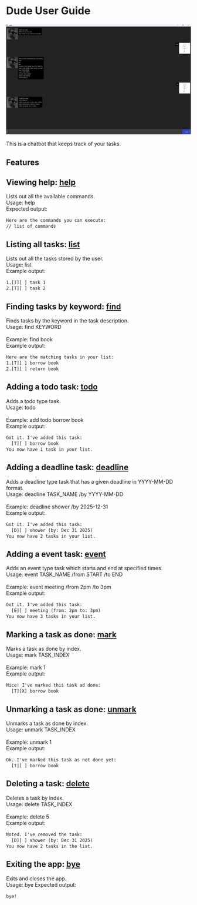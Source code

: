 # **Dude** User Guide

![ui](Ui.png)

This is a chatbot that keeps track of your tasks.

## Features

## Viewing help: <ins>help</ins>
Lists out all the available commands.<br/>
Usage: help<br/>
Expected output:
```
Here are the commands you can execute:
// list of commands
```

## Listing all tasks: <ins>list</ins>
Lists out all the tasks stored by the user.<br/>
Usage: list<br/>
Example output:
```
1.[T][ ] task 1
2.[T][ ] task 2
```

## Finding tasks by keyword: <ins>find</ins>
Finds tasks by the keyword in the task description.<br/>
Usage: find KEYWORD<br/>
<br/>
Example: find book<br/>
Example output:
```
Here are the matching tasks in your list:
1.[T][ ] borrow book
2.[T][ ] return book
```

## Adding a todo task: <ins>todo</ins>
Adds a todo type task.<br/>
Usage: todo<br/>
<br/>
Example: add todo borrow book<br/>
Example output:
```
Got it. I've added this task:
  [T][ ] borrow book
You now have 1 task in your list.
```

## Adding a deadline task: <ins>deadline</ins>
Adds a deadline type task that has a given deadline in YYYY-MM-DD format.<br/>
Usage: deadline TASK_NAME /by YYYY-MM-DD<br/>
<br/>
Example: deadline shower /by 2025-12-31<br/>
Example output:
```
Got it. I've added this task:
  [D][ ] shower (by: Dec 31 2025)
You now have 2 tasks in your list.
```

## Adding a event task: <ins>event</ins>
Adds an event type task which starts and end at specified times.<br/>
Usage: event TASK_NAME /from START /to END<br/>
<br/>
Example: event meeting /from 2pm /to 3pm<br/>
Example output:
```
Got it. I've added this task:
  [E][ ] meeting (from: 2pm to: 3pm)
You now have 3 tasks in your list.
```

## Marking a task as done: <ins>mark</ins>
Marks a task as done by index.<br/>
Usage: mark TASK_INDEX<br/>
<br/>
Example: mark 1<br/>
Example output:
```
Nice! I've marked this task ad done:
  [T][X] borrow book
```

## Unmarking a task as done: <ins>unmark</ins>
Unmarks a task as done by index.<br/>
Usage: unmark TASK_INDEX<br/>
<br/>
Example: unmark 1<br/>
Example output:
```
Ok. I've marked this task as not done yet:
  [T][ ] borrow book
```

## Deleting a task: <ins>delete</ins>
Deletes a task by index.<br/>
Usage: delete TASK_INDEX<br/>
<br/>
Example: delete 5<br/>
Example output:
```
Noted. I've removed the task:
  [D][ ] shower (by: Dec 31 2025)
You now have 2 tasks in the list.
```

## Exiting the app: <ins>bye</ins>
Exits and closes the app.<br/>
Usage: bye
Expected output:
```
bye!
```
